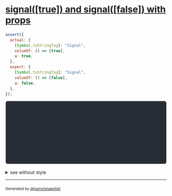 # [signal([true]) and signal([false]) with props](../../wrapped_value.test.js#L207)

```js
assert({
  actual: {
    [Symbol.toStringTag]: "Signal",
    valueOf: () => [true],
    a: true,
  },
  expect: {
    [Symbol.toStringTag]: "Signal",
    valueOf: () => [false],
    a: false,
  },
});
```

![img](throw.svg)

<details>
  <summary>see without style</summary>

```console
AssertionError: actual and expect are different

actual: Signal([
  true,
]) {
  a: true,
}
expect: Signal([
  false,
]) {
  a: false,
}
```

</details>

---

<sub>
  Generated by <a href="https://github.com/jsenv/core/tree/main/packages/independent/snapshot">@jsenv/snapshot</a>
</sub>
